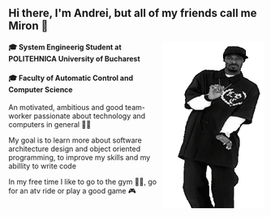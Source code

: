 ## Hi there, I'm Andrei, but all of my friends call me Miron :statue_of_liberty:

<img align="right" src = "https://github.com/mironandrei/mironandrei/blob/main/snoop-dogg-dancing.gif" width="200" height = "330"/>

#### :mortar_board: System Engineerig Student at POLITEHNICA University of Bucharest  
#### :mortar_board: Faculty of Automatic Control and Computer Science


An motivated, ambitious and good team-worker passionate about technology and computers in general 👨‍💻

My goal is to learn more about software architecture design and object oriented programming, to improve my skills and my abillity to write code

In my free time I like to go to the gym 🏋️‍♂️, go for an atv ride or play a good game 🎮

